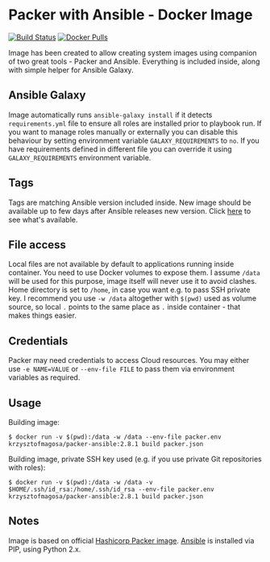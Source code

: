# Packer with Ansible - Docker Image

[![Build Status](https://travis-ci.org/krzysztof-magosa/docker-packer-ansible.svg?branch=master)](https://travis-ci.org/krzysztof-magosa/docker-packer-ansible)
[![Docker Pulls](https://img.shields.io/docker/pulls/krzysztofmagosa/packer-ansible.svg)](https://hub.docker.com/r/krzysztofmagosa/packer-ansible)

Image has been created to allow creating system images using companion of two great tools - Packer and Ansible.
Everything is included inside, along with simple helper for Ansible Galaxy.

## Ansible Galaxy
Image automatically runs `ansible-galaxy install` if it detects `requirements.yml` file to ensure all
roles are installed prior to playbook run. If you want to manage roles manually or externally you can
disable this behaviour by setting environment variable `GALAXY_REQUIREMENTS` to `no`. If you have
requirements defined in different file you can override it using `GALAXY_REQUIREMENTS` environment variable.

## Tags
Tags are matching Ansible version included inside.
New image should be available up to few days after Ansible releases new version.
Click [here](https://hub.docker.com/r/krzysztofmagosa/packer-ansible/tags) to see what's available.

## File access
Local files are not available by default to applications running inside container.
You need to use Docker volumes to expose them. I assume `/data` will be used for this purpose,
image itself will never use it to avoid clashes. Home directory is set to `/home`,
in case you want e.g. to pass SSH private key. I recommend you use `-w /data` altogether with 
`$(pwd)` used as volume source, so local `.` points to the same place as `.` inside container - that makes things easier.

## Credentials
Packer may need credentials to access Cloud resources.
You may either use `-e NAME=VALUE` or `--env-file FILE` to pass them via environment variables as required.

## Usage
Building image:
```
$ docker run -v $(pwd):/data -w /data --env-file packer.env krzysztofmagosa/packer-ansible:2.8.1 build packer.json
```

Building image, private SSH key used (e.g. if you use private Git repositories with roles):
```
$ docker run -v $(pwd):/data -w /data -v $HOME/.ssh/id_rsa:/home/.ssh/id_rsa --env-file packer.env krzysztofmagosa/packer-ansible:2.8.1 build packer.json
```

## Notes
Image is based on official [Hashicorp Packer image](https://github.com/hashicorp/docker-hub-images/tree/master/packer).
[Ansible](https://github.com/ansible/ansible) is installed via PIP, using Python 2.x.
